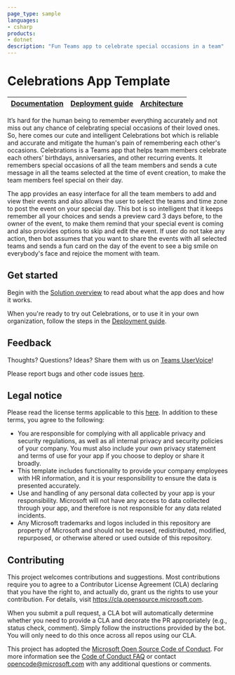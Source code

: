 ```yaml
---
page_type: sample
languages:
- csharp
products:
- dotnet
description: "Fun Teams app to celebrate special occasions in a team"
---
```


# Celebrations App Template

| [Documentation](https://github.com/OfficeDev/microsoft-teams-celebrations-app/wiki) | [Deployment guide](https://github.com/OfficeDev/microsoft-teams-celebrations-app/wiki/Deployment-guide) | [Architecture](https://github.com/OfficeDev/microsoft-teams-celebrations-app/wiki/Solution-overview) |
| ---- | ---- | ---- |

It’s hard for the human being to remember everything accurately and not miss out any chance of celebrating special occasions of their loved ones. So, here comes our cute and intelligent Celebrations bot which is reliable and accurate and mitigate the human's pain of remembering each other's occasions. Celebrations is a Teams app that helps team members celebrate each others’ birthdays, anniversaries, and other recurring events. It remembers special occasions of all the team members and sends a cute message in all the teams selected at the time of event creation, to make the team members feel special on their day.

The app provides an easy interface for all the team members to add and view their events and also allows the user to select the teams and time zone to post the event on your special day. This bot is so intelligent that it keeps remember all your choices and sends a preview card 3 days before, to the owner of the event, to make them remind that your special event is coming and also provides options to skip and edit the event. If user do not take any action, then bot assumes that you want to share the events with all selected teams and sends a fun card on the day of the event to see a big smile on everybody's face and rejoice the moment with team.

## Get started

Begin with the [Solution overview](https://github.com/OfficeDev/microsoft-teams-celebrations-app/wiki/Solution-overview) to read about what the app does and how it works.

When you're ready to try out Celebrations, or to use it in your own organization, follow the steps in the [Deployment guide](https://github.com/OfficeDev/microsoft-teams-celebrations-app/wiki/Deployment-guide).

## Feedback

Thoughts? Questions? Ideas? Share them with us on [Teams UserVoice](https://microsoftteams.uservoice.com/forums/555103-public)!

Please report bugs and other code issues [here](https://github.com/OfficeDev/microsoft-teams-celebrations-app/issues/new).

## Legal notice

Please read the license terms applicable to this [here](https://github.com/OfficeDev/microsoft-teams-celebrations-app/blob/master/LICENSE). In addition to these terms, you agree to the following:
-	You are responsible for complying with all applicable privacy and security regulations, as well as all internal privacy and security policies of your company.  You must also include your own privacy statement and terms of use for your app if you choose to deploy or share it broadly.
-	This template includes functionality to provide your company employees with HR information, and it is your responsibility to ensure the data is presented accurately. 
-	Use and handling of any personal data collected by your app is your responsibility.  Microsoft will not have any access to data collected through your app, and therefore is not responsible for any data related incidents.
-	Any Microsoft trademarks and logos included in this repository are property of Microsoft and should not be reused, redistributed, modified, repurposed, or otherwise altered or used outside of this repository.

## Contributing

This project welcomes contributions and suggestions.  Most contributions require you to agree to a
Contributor License Agreement (CLA) declaring that you have the right to, and actually do, grant us
the rights to use your contribution. For details, visit https://cla.opensource.microsoft.com.

When you submit a pull request, a CLA bot will automatically determine whether you need to provide
a CLA and decorate the PR appropriately (e.g., status check, comment). Simply follow the instructions
provided by the bot. You will only need to do this once across all repos using our CLA.

This project has adopted the [Microsoft Open Source Code of Conduct](https://opensource.microsoft.com/codeofconduct/).
For more information see the [Code of Conduct FAQ](https://opensource.microsoft.com/codeofconduct/faq/) or
contact [opencode@microsoft.com](mailto:opencode@microsoft.com) with any additional questions or comments.
